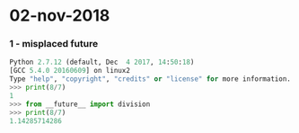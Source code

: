 # 02-nov-2018

### 1 - misplaced future

```python
Python 2.7.12 (default, Dec  4 2017, 14:50:18) 
[GCC 5.4.0 20160609] on linux2
Type "help", "copyright", "credits" or "license" for more information.
>>> print(8/7)
1
>>> from __future__ import division
>>> print(8/7)
1.14285714286
```
